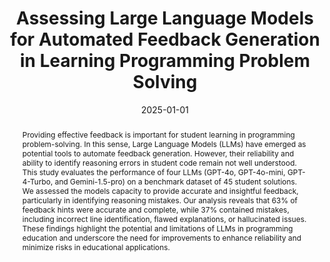 ---
title: 'Assessing Large Language Models for Automated Feedback Generation in Learning Programming Problem Solving'

# Authors
# If you created a profile for a user (e.g. the default `admin` user), write the username (folder name) here
# and it will be replaced with their full name and linked to their profile.
authors:
  - admin
  - Evandro Costa

# Author notes (optional)
#author_notes:
#  - 'Equal contribution'
#  - 'Equal contribution'

date: '2025-01-01'

# Schedule page publish date (NOT publication's date).
publishDate: '2025-02-22T17:03:41.217947Z'

# Publication type.
# Accepts a single type but formatted as a YAML list (for Hugo requirements).
# Enter a publication type from the CSL standard.
publication_types: ['paper-conference']

# Publication name and optional abbreviated publication name.
publication: In *Innovation and Responsibility in AI-Supported Education Workshop at AAAI 2024*
publication_short: In *iRAISE-AAAI*

abstract: 'Providing effective feedback is important for student learning in programming problem-solving. In this sense, Large Language Models (LLMs) have emerged as potential tools to automate feedback generation. However, their reliability and ability to identify reasoning errors in student code remain not well understood. This study evaluates the performance of four LLMs (GPT-4o, GPT-4o-mini, GPT-4-Turbo, and Gemini-1.5-pro) on a benchmark dataset of 45 student solutions. We assessed the models capacity to provide accurate and insightful feedback, particularly in identifying reasoning mistakes. Our analysis reveals that 63% of feedback hints were accurate and complete, while 37% contained mistakes, including incorrect line identification, flawed explanations, or hallucinated issues. These findings highlight the potential and limitations of LLMs in programming education and underscore the need for improvements to enhance reliability and minimize risks in educational applications.'

# Summary. An optional shortened abstract.
#summary: Lorem ipsum dolor sit amet, consectetur adipiscing elit. Duis posuere tellus ac convallis placerat. Proin tincidunt magna sed ex sollicitudin condimentum.

tags: [Education, AI, LLM]

# Display this page in the Featured widget?
featured: true

# Custom links (uncomment lines below)
# links:
# - name: Custom Link
#   url: http://example.org

url_pdf: 'https://www.priscyllasilva.com.br/publication/iraise-aaai-2025/paper.pdf'
url_code: 'https://github.com/priscylla/Assessing-LMMs-for-Feedback-Generation'
url_dataset: 'https://github.com/priscylla/Assessing-LMMs-for-Feedback-Generation'
url_poster: 'https://www.priscyllasilva.com.br/publication/iraise-aaai-2025/poster.pdf'
#url_project: ''
url_slides: 'https://www.priscyllasilva.com.br/publication/iraise-aaai-2025/slides.pdf'
#url_source: 'https://github.com/HugoBlox/hugo-blox-builder'
#url_video: 'https://youtube.com'

# Featured image
# To use, add an image named `featured.jpg/png` to your page's folder.
image:
  caption: ''
  focal_point: ''
  preview_only: false

# Associated Projects (optional).
#   Associate this publication with one or more of your projects.
#   Simply enter your project's folder or file name without extension.
#   E.g. `internal-project` references `content/project/internal-project/index.md`.
#   Otherwise, set `projects: []`.
#projects:
#  - Marvin

# Slides (optional).
#   Associate this publication with Markdown slides.
#   Simply enter your slide deck's filename without extension.
#   E.g. `slides: "example"` references `content/slides/example/index.md`.
#   Otherwise, set `slides: ""`.
#slides: example
---